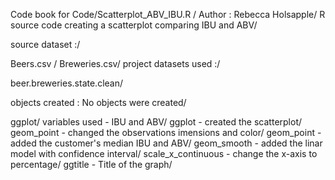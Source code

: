 Code book for Code/Scatterplot_ABV_IBU.R /
Author : Rebecca Holsapple/
R source code creating a scatterplot comparing IBU and ABV/

source dataset :/

Beers.csv /
Breweries.csv/
project datasets used :/

beer.breweries.state.clean/

objects created : No objects were created/

ggplot/
variables used - IBU and ABV/
ggplot - created the scatterplot/
geom_point - changed the observations imensions and color/
geom_point - added the customer's median IBU and ABV/
geom_smooth - added the linar model with confidence interval/
scale_x_continuous - change the x-axis to percentage/
ggtitle - Title of the graph/
